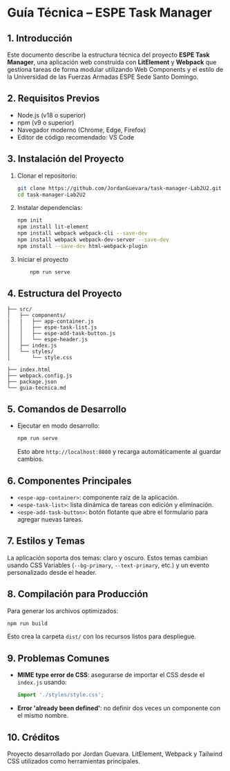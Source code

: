 
# Guía Técnica – ESPE Task Manager

## 1. Introducción
Este documento describe la estructura técnica del proyecto **ESPE Task Manager**, una aplicación web construida con **LitElement** y **Webpack** que gestiona tareas de forma modular utilizando Web Components y el estilo de la Universidad de las Fuerzas Armadas ESPE Sede Santo Domingo.

## 2. Requisitos Previos
- Node.js (v18 o superior)
- npm (v9 o superior)
- Navegador moderno (Chrome, Edge, Firefox)
- Editor de código recomendado: VS Code

## 3. Instalación del Proyecto
1. Clonar el repositorio:
   ```bash
   git clone https://github.com/JordanGuevara/task-manager-Lab2U2.git
   cd task-manager-Lab2U2
   ```
2. Instalar dependencias:
   
   ```bash
   npm init
   npm install lit-element
   npm install webpack webpack-cli --save-dev
   npm install webpack webpack-dev-server --save-dev
   npm install --save-dev html-webpack-plugin
   ```
3. Iniciar el proyecto
   ```bash
       npm run serve
   ```
## 4. Estructura del Proyecto
```
├── src/
│   ├── components/
|   |   ├── app-container.js
│   │   ├── espe-task-list.js
│   │   ├── espe-add-task-button.js
│   │   └── espe-header.js
│   ├── index.js
│   └── styles/
│       └── style.css

├── index.html
├── webpack.config.js
├── package.json
└── guia-tecnica.md
```

## 5. Comandos de Desarrollo
- Ejecutar en modo desarrollo:
  ```bash
  npm run serve
  ```
  Esto abre `http://localhost:8080` y recarga automáticamente al guardar cambios.

## 6. Componentes Principales
- `<espe-app-container>`: componente raíz de la aplicación.
- `<espe-task-list>`: lista dinámica de tareas con edición y eliminación.
- `<espe-add-task-button>`: botón flotante que abre el formulario para agregar nuevas tareas.

## 7. Estilos y Temas
La aplicación soporta dos temas: claro y oscuro. Estos temas cambian usando CSS Variables (`--bg-primary`, `--text-primary`, etc.) y un evento personalizado desde el header.

## 8. Compilación para Producción
Para generar los archivos optimizados:
```bash
npm run build
```
Esto crea la carpeta `dist/` con los recursos listos para despliegue.

## 9. Problemas Comunes
- **MIME type error de CSS**: asegurarse de importar el CSS desde el `index.js` usando:
  ```js
  import './styles/style.css';
  ```
- **Error 'already been defined'**: no definir dos veces un componente con el mismo nombre.

## 10. Créditos
Proyecto desarrollado por Jordan Guevara. LitElement, Webpack y Tailwind CSS utilizados como herramientas principales.
